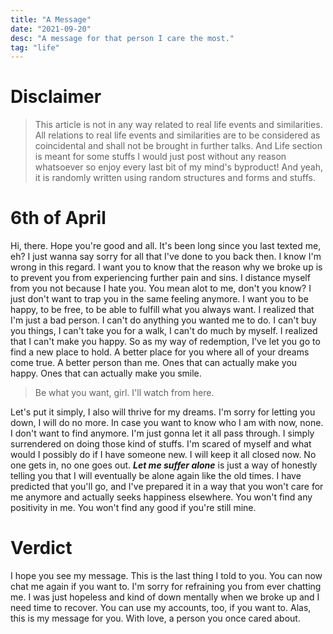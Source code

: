 ```yaml
---
title: "A Message"
date: "2021-09-20"
desc: "A message for that person I care the most."
tag: "life"
---
```


# Disclaimer

> This article is not in any way related to real life events and similarities. All relations to real life events and similarities are to be considered as coincidental and shall not be brought in further talks. And Life section is meant for some stuffs I would just post without any reason whatsoever so enjoy every last bit of my mind's byproduct! And yeah, it is randomly written using random structures and forms and stuffs.

# 6th of April

Hi, there. Hope you're good and all. It's been long since you last texted me, eh? I just wanna say sorry for all that I've done to you back then. I know I'm wrong in this regard. I want you to know that the reason why we broke up is to prevent you from experiencing further pain and sins. I distance myself from you not because I hate you. You mean alot to me, don't you know? I just don't want to trap you in the same feeling anymore. I want you to be happy, to be free, to be able to fulfill what you always want. I realized that I'm just a bad person. I can't do anything you wanted me to do. I can't buy you things, I can't take you for a walk, I can't do much by myself. I realized that I can't make you happy. So as my way of redemption, I've let you go to find a new place to hold. A better place for you where all of your dreams come true. A better person than me. Ones that can actually make you happy. Ones that can actually make you smile.

> Be what you want, girl. I'll watch from here.

Let's put it simply, I also will thrive for my dreams. I'm sorry for letting you down, I will do no more. In case you want to know who I am with now, none. I don't want to find anymore. I'm just gonna let it all pass through. I simply surrendered on doing those kind of stuffs. I'm scared of myself and what would I possibly do if I have someone new. I will keep it all closed now. No one gets in, no one goes out. **_Let me suffer alone_** is just a way of honestly telling you that I will eventually be alone again like the old times. I have predicted that you'll go, and I've prepared it in a way that you won't care for me anymore and actually seeks happiness elsewhere. You won't find any positivity in me. You won't find any good if you're still mine.

# Verdict

I hope you see my message. This is the last thing I told to you. You can now chat me again if you want to. I'm sorry for refraining you from ever chatting me. I was just hopeless and kind of down mentally when we broke up and I need time to recover. You can use my accounts, too, if you want to. Alas, this is my message for you. With love, a person you once cared about.
